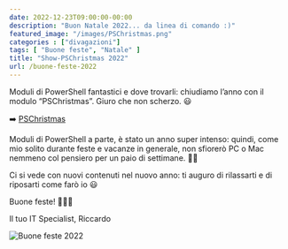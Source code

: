 ```yaml
---
date: 2022-12-23T09:00:00-00:00
description: "Buon Natale 2022... da linea di comando :)"
featured_image: "/images/PSChristmas.png"
categories : ["divagazioni"]
tags: [ "Buone feste", "Natale" ]
title: "Show-PSChristmas 2022"
url: /buone-feste-2022
---
```

Moduli di PowerShell fantastici e dove trovarli: chiudiamo l’anno con il modulo “PSChristmas”. Giuro che non scherzo. 😃

➡️ [PSChristmas](https://github.com/jdhitsolutions/PSChristmas)

Moduli di PowerShell a parte, è stato un anno super intenso: quindi, come mio solito durante feste e vacanze in generale, non sfiorerò PC o Mac nemmeno col pensiero per un paio di settimane. 🙌🏻

Ci si vede con nuovi contenuti nel nuovo anno: ti auguro di rilassarti e di riposarti come farò io 😃

Buone feste! 🎅🏻🎄

Il tuo IT Specialist, Riccardo

![Buone feste 2022](/images/PSChristmas.png)